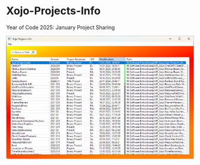 # Xojo-Projects-Info
Year of Code 2025: January Project Sharing

<p align="center">
  <img src="Screenshot/Screenshot 2025-01-17 194809.png" alt="Titelbild">
</p>

